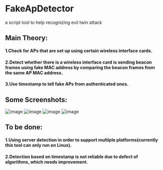 # FakeApDetector
a script tool to help recognizing evil twin attack 
## Main Theory:
#### 1.Check for APs that are set up using certain wireless interface cards.
#### 2.Detect whether there is a wireless interface card is sending beacon frames using fake MAC address by comparing the beacon frames from the same AP MAC address.
#### 3.Use timestamp to tell fake APs from authenticated ones.

## Some Screenshots:
![image](https://github.com/Houwenda/FakeApDetector/raw/master/examples/1.png)
![image](https://github.com/Houwenda/FakeApDetector/raw/master/examples/2.png)
![image](https://github.com/Houwenda/FakeApDetector/raw/master/examples/3.png)
![image](https://github.com/Houwenda/FakeApDetector/raw/master/examples/4.png)

## To be done:
#### 1.Using server detection in order to support multiple platforms(currently this tool can only run on Linux).
#### 2.Detection based on timestamp is not reliable due to defect of algorithms, which needs improvement.
